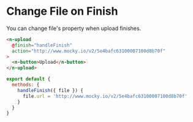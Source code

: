 # Change File on Finish

You can change file's property when upload finishes.

```html
<n-upload
  @finish="handleFinish"
  action="http://www.mocky.io/v2/5e4bafc63100007100d8b70f"
>
  <n-button>Upload</n-button>
</n-upload>
```

```js
export default {
  methods: {
    handleFinish({ file }) {
      file.url = 'http://www.mocky.io/v2/5e4bafc63100007100d8b70f'
    }
  }
}
```
